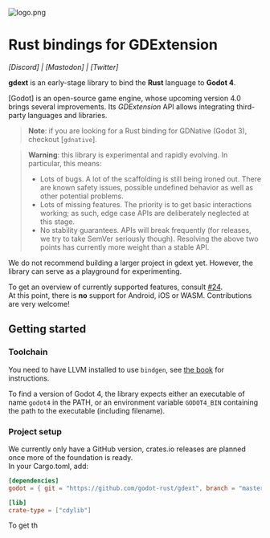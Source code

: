 ![logo.png](assets/gdext-ferris.png)

# Rust bindings for GDExtension

_[Discord] | [Mastodon] | [Twitter]_

**gdext** is an early-stage library to bind the **Rust** language to **Godot 4**.

[Godot] is an open-source game engine, whose upcoming version 4.0 brings several improvements.
Its _GDExtension_ API allows integrating third-party languages and libraries.

> **Note**: if you are looking for a Rust binding for GDNative (Godot 3), checkout [`gdnative`].

> **Warning**: this library is experimental and rapidly evolving. In particular, this means:
> * Lots of bugs. A lot of the scaffolding is still being ironed out. 
>   There are known safety issues, possible undefined behavior as well as other potential problems.
> * Lots of missing features. The priority is to get basic interactions working;
>   as such, edge case APIs are deliberately neglected at this stage.
> * No stability guarantees. APIs will break frequently (for releases, we try to take SemVer seriously though).
>   Resolving the above two points has currently more weight than a stable API.

We do not recommend building a larger project in gdext yet.
However, the library can serve as a playground for experimenting.

To get an overview of currently supported features, consult [#24](https://github.com/godot-rust/gdext/issues/24).  
At this point, there is **no** support for Android, iOS or WASM. Contributions are very welcome!


## Getting started

### Toolchain

You need to have LLVM installed to use `bindgen`, see [the book](https://godot-rust.github.io/book/getting-started/setup.html#llvm) for instructions.

To find a version of Godot 4, the library expects either an executable of name `godot4` in the PATH, or an environment variable `GODOT4_BIN`
containing the path to the executable (including filename).

### Project setup

We currently only have a GitHub version, crates.io releases are planned once more of the foundation is ready.  
In your Cargo.toml, add:

```toml
[dependencies]
godot = { git = "https://github.com/godot-rust/gdext", branch = "master" }

[lib]
crate-type = ["cdylib"]
```
To get th